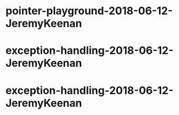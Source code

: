 # pointer-playground-2018-06-12-JeremyKeenan
# exception-handling-2018-06-12-JeremyKeenan
# exception-handling-2018-06-12-JeremyKeenan
